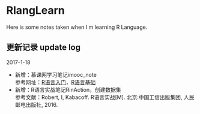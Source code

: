 # RlangLearn
Here is some notes taken when I m learning R Language. 

## 更新记录 update log
2017-1-18

- 新增：慕课网学习笔记imooc_note  
参考网址：[R语言入门](http://www.imooc.com/learn/446)，[R语言基础](http://www.imooc.com/learn/546)
- 新增：R语言实战笔记RinAction，创建数据集  
参考文献：Robert, I, Kabacoff. R语言实战[M]. 北京:中国工信出版集团, 人民邮电出版社, 2016.
